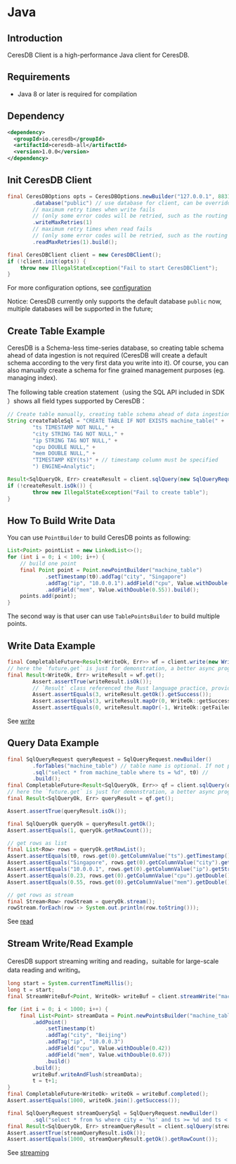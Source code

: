 # Java

## Introduction

CeresDB Client is a high-performance Java client for CeresDB.

## Requirements

- Java 8 or later is required for compilation

## Dependency

```xml
<dependency>
  <groupId>io.ceresdb</groupId>
  <artifactId>ceresdb-all</artifactId>
  <version>1.0.0</version>
</dependency>
```

## Init CeresDB Client

```java
final CeresDBOptions opts = CeresDBOptions.newBuilder("127.0.0.1", 8831, DIRECT) // CeresDB default grpc port 8831，use DIRECT RouteMode
        .database("public") // use database for client, can be overridden by the RequestContext in request
        // maximum retry times when write fails
        // (only some error codes will be retried, such as the routing table failure)
        .writeMaxRetries(1)
        // maximum retry times when read fails
        // (only some error codes will be retried, such as the routing table failure)
        .readMaxRetries(1).build();

final CeresDBClient client = new CeresDBClient();
if (!client.init(opts)) {
    throw new IllegalStateException("Fail to start CeresDBClient");
}
```

For more configuration options, see [configuration](https://github.com/CeresDB/ceresdb-client-java/tree/main/docs/configuration.md)

Notice: CeresDB currently only supports the default database `public` now, multiple databases will be supported in the future;

## Create Table Example

CeresDB is a Schema-less time-series database, so creating table schema ahead of data ingestion is not required (CeresDB will create a default schema according to the very first data you write into it). Of course, you can also manually create a schema for fine grained management purposes (eg. managing index).

The following table creation statement（using the SQL API included in SDK ）shows all field types supported by CeresDB：

```java
// Create table manually, creating table schema ahead of data ingestion is not required
String createTableSql = "CREATE TABLE IF NOT EXISTS machine_table(" +                                                                                              "ts TIMESTAMP NOT NULL," + //
        "ts TIMESTAMP NOT NULL," +
        "city STRING TAG NOT NULL," +
        "ip STRING TAG NOT NULL," +
        "cpu DOUBLE NULL," +
        "mem DOUBLE NULL," +
        "TIMESTAMP KEY(ts)" + // timestamp column must be specified
        ") ENGINE=Analytic";

Result<SqlQueryOk, Err> createResult = client.sqlQuery(new SqlQueryRequest(createTableSql)).get();
if (!createResult.isOk()) {
        throw new IllegalStateException("Fail to create table");
}
```

## How To Build Write Data

You can use `PointBuilder` to build CeresDB points as following:

```java
List<Point> pointList = new LinkedList<>();
for (int i = 0; i < 100; i++) {
    // build one point
    final Point point = Point.newPointBuilder("machine_table")
            .setTimestamp(t0).addTag("city", "Singapore")
            .addTag("ip", "10.0.0.1").addField("cpu", Value.withDouble(0.23))
            .addField("mem", Value.withDouble(0.55)).build();
    points.add(point);
}
```

The second way is that user can use `TablePointsBuilder` to build multiple points.

## Write Data Example

```java
final CompletableFuture<Result<WriteOk, Err>> wf = client.write(new WriteRequest(pointList));
// here the `future.get` is just for demonstration, a better async programming practice would be using the CompletableFuture API
final Result<WriteOk, Err> writeResult = wf.get();
        Assert.assertTrue(writeResult.isOk());
        // `Result` class referenced the Rust language practice, provides rich functions (such as mapXXX, andThen) transforming the result value to improve programming efficiency. You can refer to the API docs for detail usage.
        Assert.assertEquals(3, writeResult.getOk().getSuccess());
        Assert.assertEquals(3, writeResult.mapOr(0, WriteOk::getSuccess).intValue());
        Assert.assertEquals(0, writeResult.mapOr(-1, WriteOk::getFailed).intValue());
```

See [write](https://github.com/CeresDB/ceresdb-client-java/tree/main/docs/write.md)

## Query Data Example

```java
final SqlQueryRequest queryRequest = SqlQueryRequest.newBuilder()
        .forTables("machine_table") // table name is optional. If not provided, SQL parser will parse the `ssql` to get the table name and do the routing automaticly
        .sql("select * from machine_table where ts = %d", t0) //
        .build();
final CompletableFuture<Result<SqlQueryOk, Err>> qf = client.sqlQuery(queryRequest);
// here the `future.get` is just for demonstration, a better async programming practice would be using the CompletableFuture API
final Result<SqlQueryOk, Err> queryResult = qf.get();

Assert.assertTrue(queryResult.isOk());

final SqlQueryOk queryOk = queryResult.getOk();
Assert.assertEquals(1, queryOk.getRowCount());

// get rows as list
final List<Row> rows = queryOk.getRowList();
Assert.assertEquals(t0, rows.get(0).getColumnValue("ts").getTimestamp());
Assert.assertEquals("Singapore", rows.get(0).getColumnValue("city").getString());
Assert.assertEquals("10.0.0.1", rows.get(0).getColumnValue("ip").getString());
Assert.assertEquals(0.23, rows.get(0).getColumnValue("cpu").getDouble(), 0.0000001);
Assert.assertEquals(0.55, rows.get(0).getColumnValue("mem").getDouble(), 0.0000001);

// get rows as stream
final Stream<Row> rowStream = queryOk.stream();
rowStream.forEach(row -> System.out.println(row.toString()));
```

See [read](https://github.com/CeresDB/ceresdb-client-java/tree/main/docs/read.md)

## Stream Write/Read Example

CeresDB support streaming writing and reading，suitable for large-scale data reading and writing。

```java
long start = System.currentTimeMillis();
long t = start;
final StreamWriteBuf<Point, WriteOk> writeBuf = client.streamWrite("machine_table");

for (int i = 0; i < 1000; i++) {
    final List<Point> streamData = Point.newPointsBuilder("machine_table")
        .addPoint()
            .setTimestamp(t)
            .addTag("city", "Beijing")
            .addTag("ip", "10.0.0.3")
            .addField("cpu", Value.withDouble(0.42))
            .addField("mem", Value.withDouble(0.67))
            .build()
        .build();
        writeBuf.writeAndFlush(streamData);
        t = t+1;
}
final CompletableFuture<WriteOk> writeOk = writeBuf.completed();
Assert.assertEquals(1000, writeOk.join().getSuccess());

final SqlQueryRequest streamQuerySql = SqlQueryRequest.newBuilder()
        .sql("select * from %s where city = '%s' and ts >= %d and ts < %d", "machine_table", "Beijing", start, t).build();
final Result<SqlQueryOk, Err> streamQueryResult = client.sqlQuery(streamQuerySql).get();
Assert.assertTrue(streamQueryResult.isOk());
Assert.assertEquals(1000, streamQueryResult.getOk().getRowCount());
```

See [streaming](https://github.com/CeresDB/ceresdb-client-java/tree/main/docs/streaming.md)
